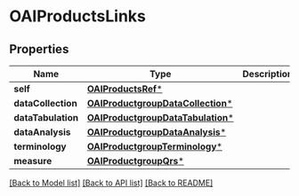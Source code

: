 # OAIProductsLinks

## Properties
Name | Type | Description | Notes
------------ | ------------- | ------------- | -------------
**self** | [**OAIProductsRef***](OAIProductsRef.md) |  | [optional] 
**dataCollection** | [**OAIProductgroupDataCollection***](OAIProductgroupDataCollection.md) |  | [optional] 
**dataTabulation** | [**OAIProductgroupDataTabulation***](OAIProductgroupDataTabulation.md) |  | [optional] 
**dataAnalysis** | [**OAIProductgroupDataAnalysis***](OAIProductgroupDataAnalysis.md) |  | [optional] 
**terminology** | [**OAIProductgroupTerminology***](OAIProductgroupTerminology.md) |  | [optional] 
**measure** | [**OAIProductgroupQrs***](OAIProductgroupQrs.md) |  | [optional] 

[[Back to Model list]](../README.md#documentation-for-models) [[Back to API list]](../README.md#documentation-for-api-endpoints) [[Back to README]](../README.md)


